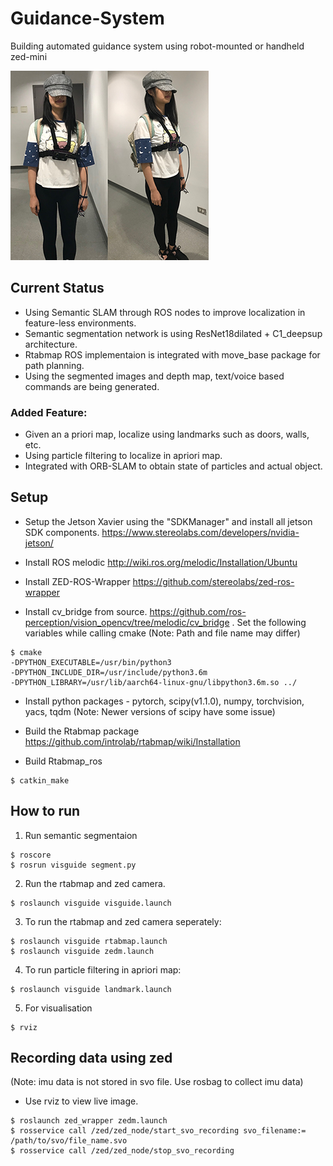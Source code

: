 # Guidance-System
Building automated guidance system using robot-mounted or handheld zed-mini


![Top 20 percent](https://github.com/ghost-60/Guidance-System/blob/master/sample/sample.png "A very good girl")
## Current Status
- Using Semantic SLAM through ROS nodes to improve localization in feature-less environments.
- Semantic segmentation network is using ResNet18dilated + C1_deepsup architecture.
- Rtabmap ROS implementaion is integrated with move_base package for path planning.
- Using the segmented images and depth map, text/voice based commands are being generated.

### Added Feature:
- Given an a priori map, localize using landmarks such as doors, walls, etc.
- Using particle filtering to localize in apriori map.
- Integrated with ORB-SLAM to obtain state of particles and actual object.

## Setup
- Setup the Jetson Xavier using the "SDKManager" and install all jetson SDK components. https://www.stereolabs.com/developers/nvidia-jetson/
- Install ROS melodic http://wiki.ros.org/melodic/Installation/Ubuntu

- Install ZED-ROS-Wrapper https://github.com/stereolabs/zed-ros-wrapper

- Install cv_bridge from source. https://github.com/ros-perception/vision_opencv/tree/melodic/cv_bridge . Set the following variables while calling cmake (Note: Path and file name may differ)
 ```
 $ cmake 
-DPYTHON_EXECUTABLE=/usr/bin/python3
-DPYTHON_INCLUDE_DIR=/usr/include/python3.6m 
-DPYTHON_LIBRARY=/usr/lib/aarch64-linux-gnu/libpython3.6m.so ../
```

- Install python packages - pytorch, scipy(v1.1.0), numpy, torchvision, yacs, tqdm
 (Note: Newer versions of scipy have some issue)

- Build the Rtabmap package https://github.com/introlab/rtabmap/wiki/Installation

- Build Rtabmap_ros
```
$ catkin_make
```
## How to run

1. Run semantic segmentaion
```
$ roscore
$ rosrun visguide segment.py
```
2. Run the rtabmap and zed camera.
```
$ roslaunch visguide visguide.launch
```

3. To run the rtabmap and zed camera seperately:
```
$ roslaunch visguide rtabmap.launch
$ roslaunch visguide zedm.launch
```
4. To run particle filtering in apriori map:
```
$ roslaunch visguide landmark.launch
```

5. For visualisation
```
$ rviz
```

## Recording data using zed
(Note: imu data is not stored in svo file. Use rosbag to collect imu data)
- Use rviz to view live image.
```
$ roslaunch zed_wrapper zedm.launch
$ rosservice call /zed/zed_node/start_svo_recording svo_filename:= /path/to/svo/file_name.svo
$ rosservice call /zed/zed_node/stop_svo_recording
```


